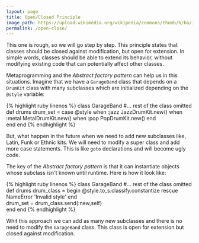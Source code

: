 ```yaml
---
layout: page
title: Open/Closed Principle
image_path: https://upload.wikimedia.org/wikipedia/commons/thumb/b/ba/Javascript_badge.svg/1000px-Javascript_badge.svg.png
permalink: /open-close/
---
```


This one is rough, so we will go step by step. This principle states that classes should be closed against modification, but open for extension. In simple words, classes should be able to extend its behavior, without modifying existing code that can potentially affect other classes.

Metaprogramming and the *Abstract factory pattern* can help us in this situations. Imagine that we have a `GarageBand` class that depends on a `DrumKit` class with many subclasses which are initialized depending on the `@style` variable:

{% highlight ruby linenos %}
class GarageBand
  #... rest of the class omitted
  def drums
   drum_set =
    case @style
    when :jazz
      JazzDrumKit.new()
    when :metal
      MetalDrumKit.new()
    when :pop
      PopDrumKit.new()
    end          
  end
end
{% endhighlight %}  

But, what happen in the future when we need to add new subclasses like, Latin, Funk or Ethnic kits. We will need to modify a super class and add more case statements. This is like `goto` declarations and will become ugly code.

The key of the *Abstract factory pattern* is that it can instantiate objects whose subclass isn't known until runtime. Here is how it look like:

{% highlight ruby linenos %}
class GarageBand
#... rest of the class omitted
  def drums
    drum_class =
    begin
     @style.to_s.classify.constantize
    rescue NameError
     'Invalid style'
    end  
    drum_set = drum_class.send(:new,self)  
  end
end
{% endhighlight %}  

Whit this approach we can add as many new subclasses and there is no need to modify the `GarageBand` class. This class is open for extension but closed against modification.
